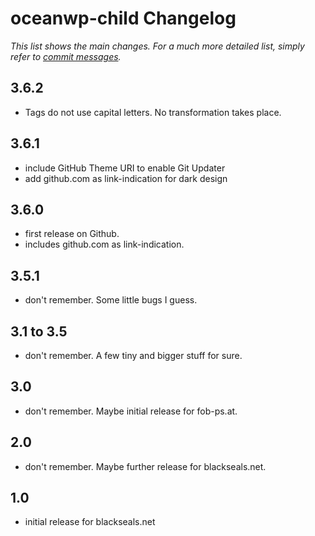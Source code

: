 oceanwp-child Changelog
=======================

_This list shows the main changes. For a much more detailed list, simply refer to [commit messages](https://github.com/BlackSealsnet/oceanwp-child/commits/main)._

3.6.2
-----
- Tags do not use capital letters. No transformation takes place.

3.6.1
-----
- include GitHub Theme URI to enable Git Updater
- add github.com as link-indication for dark design

3.6.0
-----
- first release on Github.
- includes github.com as link-indication.

3.5.1
-----
- don't remember. Some little bugs I guess.

3.1 to 3.5
----------
- don't remember. A few tiny and bigger stuff for sure.

3.0
---
- don't remember. Maybe initial release for fob-ps.at.

2.0
---
- don't remember. Maybe further release for blackseals.net.

1.0
---
- initial release for blackseals.net

